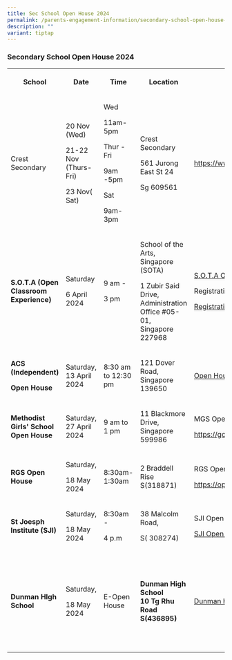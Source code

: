 ```yaml
---
title: Sec School Open House 2024
permalink: /parents-engagement-information/secondary-school-open-house-2024/
description: ""
variant: tiptap
---
```

<h3>Secondary School Open House 2024</h3>
<p></p>
<table style="minWidth: 150px">
<colgroup>
<col>
<col>
<col>
<col>
<col>
<col>
</colgroup>
<tbody>
<tr>
<th rowspan="1" colspan="1">
<p><strong>School</strong>
</p>
</th>
<th rowspan="1" colspan="1">
<p><strong>Date</strong>
</p>
</th>
<th rowspan="1" colspan="1">
<p><strong>Time</strong>
</p>
</th>
<th rowspan="1" colspan="1">
<p><strong>Location</strong>
</p>
</th>
<th rowspan="1" colspan="1">
<p><strong>Website</strong>
</p>
</th>
<th rowspan="1" colspan="1">
<p></p>
</th>
</tr>
<tr>
<td rowspan="1" colspan="1">
<p>Crest Secondary</p>
</td>
<td rowspan="1" colspan="1">
<p>20 Nov (Wed)</p>
<p>21-22 Nov (Thurs- Fri)</p>
<p>23 Nov( Sat)</p>
</td>
<td rowspan="1" colspan="1">
<p>Wed</p>
<p>11am-5pm</p>
<p>Thur -Fri</p>
<p>9am -5pm</p>
<p>Sat</p>
<p>9am-3pm</p>
</td>
<td rowspan="1" colspan="1">
<p>Crest Secondary</p>
<p>561 Jurong East St 24</p>
<p>Sg 609561</p>
</td>
<td rowspan="1" colspan="1">
<p><a href="https://www.crestsec.edu.sg/" rel="noopener noreferrer nofollow" target="_blank">https://www.crestsec.edu.sg/</a>
</p>
</td>
<td rowspan="1" colspan="1">
<p></p>
</td>
</tr>
<tr>
<td rowspan="1" colspan="1">
<p><strong>S.O.T.A (Open Classroom Experience)</strong>
</p>
</td>
<td rowspan="1" colspan="1">
<p>Saturday</p>
<p>6 April 2024</p>
</td>
<td rowspan="1" colspan="1">
<p>9 am -</p>
<p>3 pm</p>
</td>
<td rowspan="1" colspan="1">
<p>School of the Arts, Singapore (SOTA)
<br>
</p>
<p>1 Zubir Said Drive,
<br>Administration Office #05-01,
<br>Singapore 227968</p>
</td>
<td rowspan="1" colspan="1">
<p><a href="https://www.sotaoh.sg/2024/" rel="noopener noreferrer nofollow" target="_blank">S.O.T.A Open House Link</a>
</p>
<p></p>
<p>Registration:</p>
<p><a href="https://forms.gle/oU2FfexF1MHs6dLW6" rel="noopener noreferrer nofollow" target="_blank">Registration Form</a>
</p>
</td>
<td rowspan="1" colspan="1">
<p></p>
</td>
</tr>
<tr>
<td rowspan="1" colspan="1">
<p><strong>ACS (Independent)</strong>
</p>
<p><strong>Open House</strong>
</p>
</td>
<td rowspan="1" colspan="1">
<p>Saturday, 13 April 2024</p>
</td>
<td rowspan="1" colspan="1">
<p>8:30 am to 12:30 pm</p>
</td>
<td rowspan="1" colspan="1">
<p>121 Dover Road, Singapore 139650</p>
</td>
<td rowspan="1" colspan="1">
<p><a href="https://www.acsindep.moe.edu.sg/events/openhouse/" rel="noopener noreferrer nofollow" target="_blank">Open House (moe.edu.sg)</a>
</p>
</td>
<td rowspan="1" colspan="1">
<p></p>
</td>
</tr>
<tr>
<td rowspan="1" colspan="1">
<p><strong>Methodist Girls' School Open House</strong>
</p>
</td>
<td rowspan="1" colspan="1">
<p>Saturday, 27 April 2024</p>
</td>
<td rowspan="1" colspan="1">
<p>9 am to 1 pm</p>
</td>
<td rowspan="1" colspan="1">
<p>11 Blackmore Drive, Singapore 599986</p>
</td>
<td rowspan="1" colspan="1">
<p>MGS Open House Portal</p>
<p><a href="https://go.gov.sg/mgoh24" rel="noopener noreferrer nofollow" target="_blank">https://go.gov.sg/mgoh24</a>
</p>
</td>
<td rowspan="1" colspan="1">
<p></p>
</td>
</tr>
<tr>
<td rowspan="1" colspan="1">
<p><strong>RGS Open House</strong>
</p>
</td>
<td rowspan="1" colspan="1">
<p>Saturday,</p>
<p>18 May 2024</p>
</td>
<td rowspan="1" colspan="1">
<p>8:30am- 1:30am</p>
</td>
<td rowspan="1" colspan="1">
<p>2 Braddell Rise S(318871)</p>
</td>
<td rowspan="1" colspan="1">
<p>RGS Open House</p>
<p><a href="https://openhouse.rgs.edu.sg/" rel="noopener noreferrer nofollow" target="_blank">https://openhouse.rgs.edu.sg/</a>
</p>
</td>
<td rowspan="1" colspan="1">
<p></p>
</td>
</tr>
<tr>
<td rowspan="1" colspan="1">
<p><strong>St Joesph Institute (SJI)</strong>
</p>
</td>
<td rowspan="1" colspan="1">
<p>Saturday,</p>
<p>18 May 2024</p>
</td>
<td rowspan="1" colspan="1">
<p>8:30am -</p>
<p>4 p.m</p>
</td>
<td rowspan="1" colspan="1">
<p>38 Malcolm Road,</p>
<p>S( 308274)</p>
</td>
<td rowspan="1" colspan="1">
<p>SJI Open House</p>
<p><a href="https://ibdp-openhouse.sji.edu.sg/" rel="noopener noreferrer nofollow" target="_blank">SJI Open House</a>
</p>
</td>
<td rowspan="1" colspan="1">
<p></p>
</td>
</tr>
<tr>
<td rowspan="1" colspan="1">
<p><strong>Dunman HIgh School</strong>
</p>
</td>
<td rowspan="1" colspan="1">
<p>Saturday,</p>
<p>18 May 2024</p>
</td>
<td rowspan="1" colspan="1">
<p>E-Open House</p>
</td>
<td rowspan="1" colspan="1">
<p><strong>Dunman High School<br>10 Tg Rhu Road S(436895)</strong>
</p>
</td>
<td rowspan="1" colspan="1">
<p><a href="https://www.dunmanhigh.moe.edu.sg/" rel="noopener noreferrer nofollow" target="_blank">Dunman High School Link</a>
</p>
</td>
<td rowspan="1" colspan="1">
<p>Please click on the link to access the</p>
<p>E-Open House</p>
</td>
</tr>
</tbody>
</table>
<p></p>